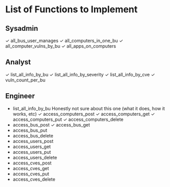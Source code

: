 # List of Functions to Implement

## Sysadmin

✓ all_bus_user_manages
✓ all_computers_in_one_bu
✓ all_computer_vulns_by_bu
✓ all_apps_on_computers

## Analyst

✓ list_all_info_by_bu
✓ list_all_info_by_severity
✓ list_all_info_by_cve
✓ vuln_count_per_bu

## Engineer

- list_all_info_by_bu           Honestly not sure about this one (what it does, how it works, etc)
✓ access_computers_post
✓ access_computers_get
✓ access_computers_put
✓ access_computers_delete
- access_bus_post
✓ access_bus_get
- access_bus_put
- access_bus_delete
- access_users_post
- access_users_get
- access_users_put
- access_users_delete
- access_cves_post
- access_cves_get
- access_cves_put
- access_cves_delete
